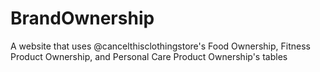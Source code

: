 # BrandOwnership
A website that uses @cancelthisclothingstore's Food Ownership, Fitness Product Ownership, and Personal Care Product Ownership's tables
